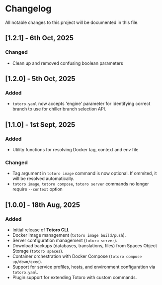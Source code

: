 # Changelog

All notable changes to this project will be documented in this file.

## [1.2.1] - 6th Oct, 2025
### Changed
- Clean up and removed confusing boolean parameters

## [1.2.0] - 5th Oct, 2025
### Added
- `totoro.yaml` now accepts 'engine' parameter for identifying correct branch to use for chiller branch selection API.

## [1.1.0] - 1st Sept, 2025
### Added
- Utility functions for resolving Docker tag, context and env file
### Changed
- Tag argument in `totoro image` command is now optional. If ommited, it will be resolved automatically.
- `totoro image`, `totoro compose`, `totoro server` commands no longer require `--context` option

## [1.0.0] - 18th Aug, 2025
### Added
- Initial release of **Totoro CLI**.
- Docker image management (`totoro image build/push`).
- Server configuration management (`totoro server`).
- Download backups (databases, translations, files) from Spaces Object Storage (`totoro spaces`).
- Container orchestration with Docker Compose (`totoro compose up/down/exec`).
- Support for service profiles, hosts, and environment configuration via `totoro.yaml`.
- Plugin support for extending Totoro with custom commands.

